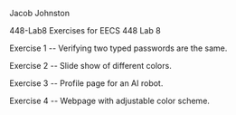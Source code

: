 Jacob Johnston

448-Lab8
Exercises for EECS 448 Lab 8

Exercise 1 -- Verifying two typed passwords are the same.

Exercise 2 -- Slide show of different colors.

Exercise 3 -- Profile page for an AI robot.

Exercise 4 -- Webpage with adjustable color scheme.
